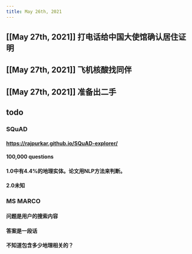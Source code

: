 ```yaml
---
title: May 26th, 2021
---
```


## [[May 27th, 2021]] 打电话给中国大使馆确认居住证明
## [[May 27th, 2021]] 飞机核酸找同伴
## [[May 27th, 2021]] 准备出二手
## todo
### SQuAD
#### https://rajpurkar.github.io/SQuAD-explorer/
#### 100,000 questions
#### 1.0中有4.4%的地理实体。论文用NLP方法来判断。
#### 2.0未知
### MS MARCO
#### 问题是用户的搜索内容
#### 答案是一段话
#### 不知道包含多少地理相关的？
